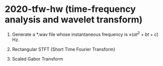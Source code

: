 # 2020-tfw-hw (time-frequency analysis and wavelet transform)

1. Generate a *.wav file whose instantaneous frequency is $\pm(at^2+bt+c)$ Hz. 

2. Rectangular STFT (Short Time Fourier Transform)

3. Scaled Gabor Transform


